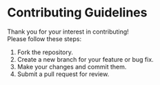 # Contributing Guidelines

Thank you for your interest in contributing!  
Please follow these steps:
1. Fork the repository.
2. Create a new branch for your feature or bug fix.
3. Make your changes and commit them.
4. Submit a pull request for review.
